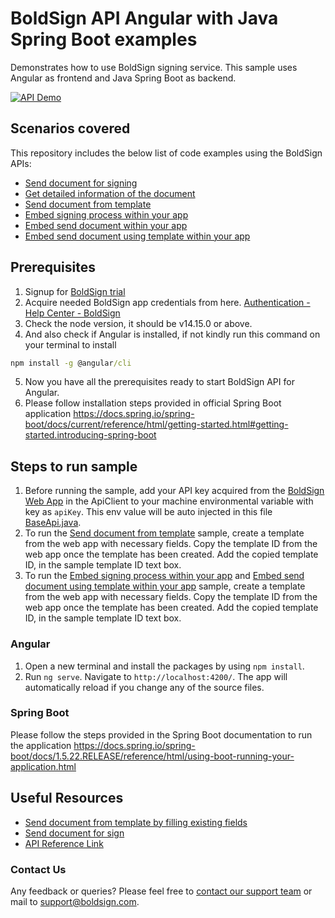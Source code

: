 # BoldSign API Angular with Java Spring Boot examples
Demonstrates how to use BoldSign signing service. This sample uses Angular as frontend and Java Spring Boot as backend.

[![API Demo][api demo badge]][api demo link]

## Scenarios covered

This repository includes the below list of code examples using the BoldSign APIs:

- [Send document for signing](/client-angular/src/app\send-document)
- [Get detailed information of the document](/client-angular/src/app/get-document-properties)
- [Send document from template](/client-angular/src/app/embed-send-document-using-template)
- [Embed signing process within your app](/client-angular/src/app/embed-signing)
- [Embed send document within your app](/client-angular/src/app/embed-send-document)
- [Embed send document using template within your app](/client-angular/src/app/embed-send-document-using-template)

## Prerequisites
1. Signup for [BoldSign trial](https://account.boldsign.com/signup?planId=101)
2. Acquire needed BoldSign app credentials from here. [Authentication - Help Center - BoldSign](https://boldsign.com/help/api/general/authentication/#basic-authentication)
3. Check the node version, it should be v14.15.0 or above.
4. And also check if Angular is installed, if not kindly run this command on your terminal to install
```cmd
npm install -g @angular/cli
```
5. Now you have all the prerequisites ready to start BoldSign API for Angular.
6. Please follow installation steps provided in official Spring Boot application https://docs.spring.io/spring-boot/docs/current/reference/html/getting-started.html#getting-started.introducing-spring-boot

## Steps to run sample

1. Before running the sample, add your API key acquired from the [BoldSign Web App](https://app.boldsign.com/api-management/api-key/) in the ApiClient to your machine environmental variable with key as `apiKey`. This env value will be auto injected in this file [BaseApi.java](/server-spring-boot/src/main/java/com/boldsign/demo/boldsignapi/BaseApi.java).
2. To run the [Send document from template](/client-angular/src/app/send-document-using-template) sample, create a template from the web app with necessary fields. Copy the template ID from the web app once the template has been created. Add the copied template ID, in the sample template ID text box.
3. To run the [Embed signing process within your app](/client-angular/src/app/embed-signing) and [Embed send document using template within your app](/client-angular/src/app/embed-send-document-using-template) sample, create a template from the web app with necessary fields. Copy the template ID from the web app once the template has been created. Add the copied template ID, in the sample template ID text box.

### Angular
1. Open a new terminal and install the packages by using `npm install`.
2. Run `ng serve`. Navigate to `http://localhost:4200/`. The app will automatically reload if you change any of the source files.

### Spring Boot

Please follow the steps provided in the Spring Boot documentation to run the application https://docs.spring.io/spring-boot/docs/1.5.22.RELEASE/reference/html/using-boot-running-your-application.html

## Useful Resources
- [Send document from template by filling existing fields](https://boldsign.com/help/api/template/send-document-to-sign-using-template/#send-document-from-template-by-filling-existing-fields)
- [Send document for sign](https://boldsign.com/help/api/document/send-document-for-sign/)
- [API Reference Link](https://api.boldsign.com/swagger/index.html)

### Contact Us
Any feedback or queries? Please feel free to [contact our support team](https://boldsign.com/contact-us/) or mail to support@boldsign.com.

[api demo link]: https://demos.boldsign.com/
[api demo badge]: https://img.shields.io/badge/-API%20Demo-blue
